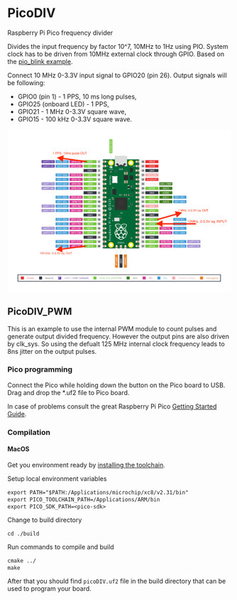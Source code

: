 # PicoDIV
Raspberry Pi Pico frequency divider

Divides the input frequency by factor 10^7, 10MHz to 1Hz using PIO.
System clock has to be driven from 10MHz external clock through GPIO.
Based on the [pio_blink example](https://github.com/raspberrypi/pico-examples/tree/master/pio/pio_blink).

Connect 10 MHz 0-3.3V input signal to GPIO20 (pin 26). Output signals will be following:

- GPIO0 (pin 1) - 1 PPS, 10 ms long pulses, 
- GPIO25 (onboard LED) - 1 PPS,
- GPIO21 - 1 MHz 0-3.3V square wave,
- GPIO15 - 100 kHz 0-3.3V square wave.

![PicoDIV_pinout](PicoDIV_pinout.png)

## PicoDIV_PWM
This is an example to use the internal PWM module to count pulses and generate output divided frequency. However the output pins are also driven by clk_sys. So using the defualt 125 MHz internal clock frequency leads to 8ns jitter on the output pulses.

### Pico programming
Connect the Pico while holding down the button on the Pico board to USB.
Drag and drop the *.uf2 file to Pico board.

In case of problems consult the great Raspberry Pi Pico [Getting Started Guide](https://www.raspberrypi.org/documentation/rp2040/getting-started/#getting-started-with-c).

### Compilation
#### MacOS
Get you environment ready by [installing the toolchain](https://datasheets.raspberrypi.org/pico/getting-started-with-pico.pdf).

Setup local environment variables
```
export PATH="$PATH:/Applications/microchip/xc8/v2.31/bin"
export PICO_TOOLCHAIN_PATH=/Applications/ARM/bin
export PICO_SDK_PATH=<pico-sdk>
```

Change to build directory
```
cd ./build
```

Run commands to compile and build
```
cmake ../
make
```

After that you should find `picoDIV.uf2` file in the build directory that can be used to program your board.
